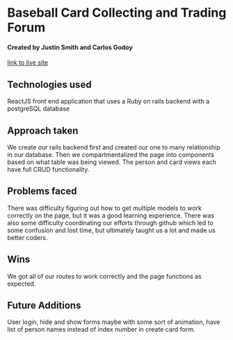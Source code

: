 # Baseball Card Collecting and Trading Forum
#### Created by Justin Smith and Carlos Godoy

[link to live site](https://baseballfrontend.herokuapp.com/)

## Technologies used
ReactJS front end application that uses a Ruby on rails backend with a postgreSQL database
## Approach taken
We create our rails backend first and created our one to many relationship in our database.  Then we compartmentalized the page into components based on what table was being viewed.  The person and card views each have full CRUD functionality.  
## Problems faced
There was difficulty figuring out how to get multiple models to work correctly on the page, but it was a good learning experience.  There was also some difficulty coordinating our efforts through github which led to some confusion and lost time, but ultimately taught us a lot and made us better coders.
## Wins
We got all of our routes to work correctly and the page functions as expected.
## Future Additions
User login, hide and show forms maybe with some sort of animation, have list of person names instead of index number in create card form.
